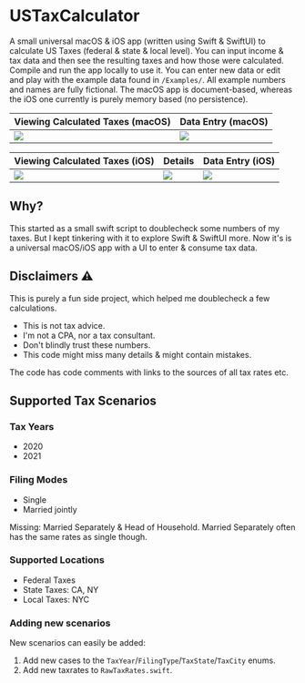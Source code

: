 # USTaxCalculator

A small universal macOS & iOS app (written using Swift & SwiftUI) to calculate US Taxes (federal & state & local level).
You can input income & tax data and then see the resulting taxes and how those were calculated. Compile and run the app locally to use it. You can enter new data or edit and play with the example data found in `/Examples/`. All example numbers and names are fully fictional. The macOS app is document-based, whereas the iOS one currently is purely memory based (no persistence).

| Viewing Calculated Taxes (macOS) | Data Entry (macOS) |
| ------------- | ------------- |
| ![](https://user-images.githubusercontent.com/807039/169698179-24749e27-4ef1-42fb-a93c-6caf03e4677b.png) | ![](https://user-images.githubusercontent.com/807039/169698185-cd8c1c30-2d33-48a4-8d6d-155c829e1d1e.png) |

| Viewing Calculated Taxes (iOS) | Details | Data Entry (iOS) |
| ------------- | ------------- | ------------- |
| ![](https://user-images.githubusercontent.com/807039/169698222-98505e06-b57b-455f-9507-ce64bccc1962.png) | ![](https://user-images.githubusercontent.com/807039/169698223-aad7af63-bb75-401d-a620-8ba03c855020.png) | ![](https://user-images.githubusercontent.com/807039/169698225-29eae43c-69a1-4e88-be8a-5f8abc1e109b.png) |


## Why?

This started as a small swift script to doublecheck some numbers of my taxes. But I kept tinkering with it to explore Swift & SwiftUI more. Now it's is a universal macOS/iOS app with a UI to enter & consume tax data.

## Disclaimers ⚠️ 

This is purely a fun side project, which helped me doublecheck a few calculations.

- This is not tax advice.
- I'm not a CPA, nor a tax consultant.
- Don't blindly trust these numbers.
- This code might miss many details & might contain mistakes.

The code has code comments with links to the sources of all tax rates etc.

## Supported Tax Scenarios

### Tax Years

- 2020
- 2021

### Filing Modes

- Single
- Married jointly

Missing: Married Separately & Head of Household. Married Separately often has the same rates as single though.

### Supported Locations

- Federal Taxes
- State Taxes: CA, NY
- Local Taxes: NYC

### Adding new scenarios

New scenarios can easily be added:

1) Add new cases to the `TaxYear`/`FilingType`/`TaxState`/`TaxCity` enums.
2) Add new taxrates to `RawTaxRates.swift`.
